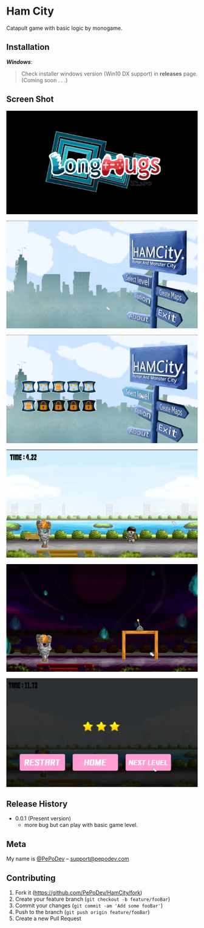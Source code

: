 # Ham City

Catapult game with basic logic by monogame.

## Installation

***Windows***:

> Check installer windows version (Win10 DX support) in __releases__ page. (Coming soon . . .)

## Screen Shot

![Splash Screen](Screenshots/01.png)

![Menu Screen](Screenshots/02.png)

![Menu-SelectLevel Screen](Screenshots/03.png)

![GamePlay-Day Screen](Screenshots/04.png)

![GamePlay-Night Screen](Screenshots/05.png)

![Win Screen](Screenshots/06.png)

## Release History
* 0.0.1 (Present version)
    * more bug but can play with basic game level.

## Meta

My name is [@PePoDev](https://fb.com/pepo.dev) – support@pepodev.com

## Contributing

1. Fork it (<https://github.com/PePoDev/HamCity/fork>)
2. Create your feature branch (`git checkout -b feature/fooBar`)
3. Commit your changes (`git commit -am 'Add some fooBar'`)
4. Push to the branch (`git push origin feature/fooBar`)
5. Create a new Pull Request
